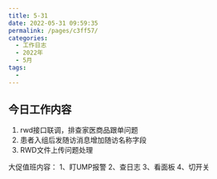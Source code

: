 ```yaml
---
title: 5-31
date: 2022-05-31 09:59:35
permalink: /pages/c3ff57/
categories:
  - 工作日志
  - 2022年
  - 5月
tags:
  - 
---
```

## 今日工作内容


1. rwd接口联调，排查家医商品跟单问题
2. 患者入组后发随访消息增加随访名称字段
3. RWD文件上传问题处理


大促值班内容：
1、盯UMP报警
2、查日志
3、看面板
4、切开关